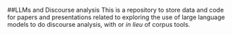 ##LLMs and Discourse analysis
This is a repository to store data and code for papers and presentations related to exploring the use of large language models to do discourse analysis, with
or _in lieu_ of corpus tools.
